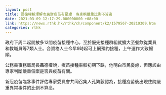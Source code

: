 ```yaml
---
layout: post
title: 聶德權稱理解市民對疫苗有憂慮　專家稱嚴重比例不算高
date: 2021-03-09 12:17:29.000000000 +08:00
link: https://news.rthk.hk/rthk/ch/component/k2/1579567-20210309.htm
categories: rthk
---
```


政府下周二起開放多12間疫苗接種中心，至於優先接種群組就擴大至餐飲從業員和教職員等7類人士。合資格人士今早9時起可上網預約接種，上午運作大致暢順。

公務員事務局局長聶德權說，疫苗接種率較初期下跌，他明白市民憂慮，但應該由專家判斷嚴重個案是否與疫苗有關。

新冠疫苗臨牀事件評估專家委員會共同召集人孔繁毅認為，接種疫苗後出現住院嚴重異常事件的比例不算高。
